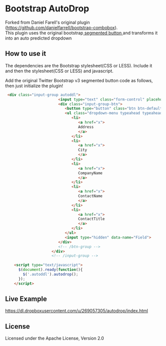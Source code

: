 # Bootstrap AutoDrop

Forked from Daniel Farell's original plugin (https://github.com/danielfarrell/bootstrap-combobox).  
This plugin uses the original bootstrap<a href="http://getbootstrap.com/components/#input-groups-buttons-segmented"> segmented button </a> and transforms it into an auto predicted dropdown

## How to use it

The dependencies are the Bootstrap stylesheet(CSS or LESS).  Include it and then the stylesheet(CSS or LESS) and javascript.

Add the original Twitter Bootstrap v3 segmented button code as follows, then just initialize the plugin!
```HTML
 <div class="input-group autoddl">
                        <input type="text" class="form-control" placeholder="Field">
                        <div class="input-group-btn">
                           <button type="button" class="btn btn-default dropdown-toggle" data-toggle="dropdown">  <span class="caret"></span></button>
                           <ul class="dropdown-menu typeahead typeahead-long">
                              <li>
                                 <a href="x">
                                 Address
                                 </a>
                              </li>
                              <li>
                                 <a href="x">
                                 City
                                 </a>
                              </li>
                              <li>
                                 <a href="x">
                                 CompanyName
                                 </a>
                              </li>
                              <li>
                                 <a href="x">
                                 ContactName
                                 </a>
                              </li>
                              <li>
                                 <a href="x">
                                 ContactTitle
                                 </a>
                              </li>
                           </ul>
                           <input type="hidden" data-name="Field">
                        </div>
                        <!-- /btn-group -->
                     </div>
                     <!-- /input-group -->
                     
    <script type="text/javascript">
      $(document).ready(function(){
        $('.autoddl').autodrop();
      });
    </script>

```
## Live Example

<a target="_blank" href="https://dl.dropboxusercontent.com/u/269057305/autodrop/index.html">
https://dl.dropboxusercontent.com/u/269057305/autodrop/index.html
</a>

## License

Licensed under the Apache License, Version 2.0
